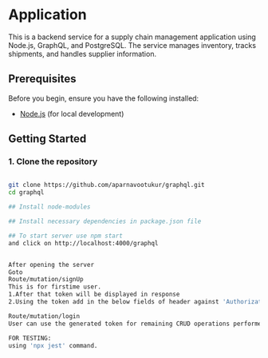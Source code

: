 # Application

This is a backend service for a supply chain management application using Node.js, GraphQL, and PostgreSQL. The service manages inventory, tracks shipments, and handles supplier information.

## Prerequisites

Before you begin, ensure you have the following installed:
- [Node.js](https://nodejs.org/) (for local development)

## Getting Started

### 1. Clone the repository

```bash

git clone https://github.com/aparnavootukur/graphql.git
cd graphql

## Install node-modules

## Install necessary dependencies in package.json file

## To start server use npm start
and click on http://localhost:4000/graphql


After opening the server
Goto
Route/mutation/signUp
This is for firstime user.
1.After that token will be displayed in response
2.Using the token add in the below fields of header against 'Authorization' header

Route/mutation/login
User can use the generated token for remaining CRUD operations performed on shipment,inventory and supplier tables

FOR TESTING:
using 'npx jest' command.

